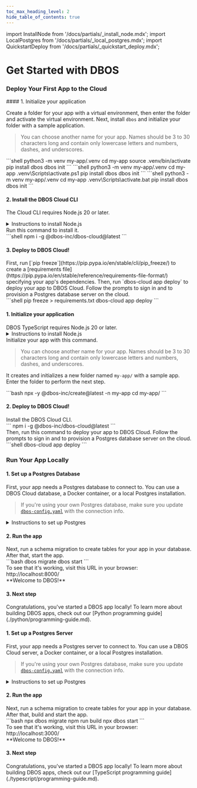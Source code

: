 ```yaml
---
toc_max_heading_level: 2
hide_table_of_contents: true
---
```


import InstallNode from '/docs/partials/_install_node.mdx';
import LocalPostgres from '/docs/partials/_local_postgres.mdx';
import QuickstartDeploy from '/docs/partials/_quickstart_deploy.mdx';

# Get Started with DBOS


### Deploy Your First App to the Cloud


<LargeTabs groupId="language" queryString="language">
<LargeTabItem value="python" label="Python">

<section className="row list">
<article className="col col--6">
#### 1. Initialize your application

Create a folder for your app with a virtual environment, then enter the folder and activate the virtual environment.
Next, install `dbos` and initialize your folder with a sample application.

> You can choose another name for your app. Names should be 3 to 30 characters long and contain only lowercase letters and numbers, dashes, and underscores.


</article>

<article className="col col--6">
<Tabs groupId="operating-systems" className="small-tabs">
<TabItem value="maclinux" label="macOS or Linux">
```shell
python3 -m venv my-app/.venv
cd my-app
source .venv/bin/activate
pip install dbos
dbos init
```
</TabItem>
<TabItem value="win-ps" label="Windows (PowerShell)">
```shell
python3 -m venv my-app/.venv
cd my-app
.venv\Scripts\activate.ps1
pip install dbos
dbos init
```
</TabItem>
<TabItem value="win-cmd" label="Windows (cmd)">
```shell
python3 -m venv my-app/.venv
cd my-app
.venv\Scripts\activate.bat
pip install dbos
dbos init
```
</TabItem>
</Tabs>

</article>

</section>

#### 2. Install the DBOS Cloud CLI
<section className="row list">
<article className="col col--6">

The Cloud CLI requires Node.js 20 or later.
</article>

<article className="col col--6">

<details>
<summary>Instructions to install Node.js</summary>

<InstallNode />

</details>
</article>

<article className="col col--6">
Run this command to install it.
</article>

<article className="col col--6">
```shell
npm i -g @dbos-inc/dbos-cloud@latest
```
</article>
</section>

#### 3. Deploy to DBOS Cloud!
<section className="row list">
<article className="col col--6">
First, run [`pip freeze`](https://pip.pypa.io/en/stable/cli/pip_freeze/) to create a 
[requirements file](https://pip.pypa.io/en/stable/reference/requirements-file-format/) specifying your app's dependencies. Then, run `dbos-cloud app deploy` to deploy your app to DBOS Cloud.
Follow the prompts to sign in and to provision a Postgres database server on the cloud.
</article>

<article className="col col--6">
```shell
pip freeze > requirements.txt
dbos-cloud app deploy
```
</article>

<QuickstartDeploy />

</section>


</LargeTabItem>
<LargeTabItem value="typescript" label="TypeScript">

#### 1. Initialize your application

<section className="row list">
<article className="col col--6">
DBOS TypeScript requires Node.js 20 or later.
</article>

<article className="col col--6">
<details>
<summary>Instructions to install Node.js</summary>

<InstallNode />
</details>
</article>

<article className="col col--6">
Initialize your app with this command.

> You can choose another name for your app. Names should be 3 to 30 characters long and contain only lowercase letters and numbers, dashes, and underscores.

It creates and initializes a new folder named `my-app/` with a sample app. Enter the folder to perform the next step.
</article>

<article className="col col--6">
```bash
npx -y @dbos-inc/create@latest -n my-app
cd my-app/
```
</article>

</section>

#### 2. Deploy to DBOS Cloud!

<section className="row list">
<article className="col col--6">
Install the DBOS Cloud CLI.
</article>

<article className="col col--6">
```
npm i -g @dbos-inc/dbos-cloud@latest
```
</article>

<article className="col col--6">
Then, run this command to deploy your app to DBOS Cloud.
Follow the prompts to sign in and to provision a Postgres database server on the cloud.
</article>

<article className="col col--6">
```shell
dbos-cloud app deploy
```
</article>

<QuickstartDeploy />

</section>

</LargeTabItem>

</LargeTabs>


### Run Your App Locally

<LargeTabs groupId="language">
<LargeTabItem value="python" label="Python">

#### 1. Set up a Postgres Database
<section className="row list">
<article className="col col--6">

First, your app needs a Postgres database to connect to.
You can use a DBOS Cloud database, a Docker container, or a local Postgres installation.

> If you're using your own Postgres database, make sure you update [`dbos-config.yaml`](./python/reference/configuration#database) with the connection info.
</article>

<article className="col col--6">

<details>
<summary>Instructions to set up Postgres</summary>

<LocalPostgres cmd={'python3 start_postgres_docker.py'} />
</details>
</article>

</section>

#### 2. Run the app

<section className="row list">

<article className="col col--6">
Next, run a schema migration to create tables for your app in your database.
After that, start the app.
</article>

<article className="col col--6">
```bash
dbos migrate
dbos start
```
</article>

<article className="col col--6">
To see that it's working, visit this URL in your browser: http://localhost:8000/
</article>

<article className="col col--6">
<BrowserWindow url="http://localhost:8000/">
**Welcome to DBOS!**
</BrowserWindow>
</article>
</section>

#### 3. Next step
<section className="row list">
<article className="col col--6">
Congratulations, you've started a DBOS app locally!
To learn more about building DBOS apps, check out our [Python programming guide](./python/programming-guide.md).
</article>

</section>
</LargeTabItem>
<LargeTabItem value="typescript" label="TypeScript">

#### 1. Set up a Postgres Server
<section className="row list">
<article className="col col--6">

First, your app needs a Postgres server to connect to.
You can use a DBOS Cloud server, a Docker container, or a local Postgres installation.

> If you're using your own Postgres database, make sure you update [`dbos-config.yaml`](./python/reference/configuration#database) with the connection info.
</article>

<article className="col col--6">

<details>
<summary>Instructions to set up Postgres</summary>

<LocalPostgres cmd={'node start_postgres_docker.js'} />
</details>
</article>

</section>


#### 2. Run the app


<section className="row list">

<article className="col col--6">
Next, run a schema migration to create tables for your app in your database.
After that, build and start the app.
</article>

<article className="col col--6">
```bash
npx dbos migrate
npm run build
npx dbos start
```
</article>

<article className="col col--6">
To see that it's working, visit this URL in your browser: http://localhost:3000/
</article>

<article className="col col--6">
<BrowserWindow url="http://localhost:3000/">
**Welcome to DBOS!**
</BrowserWindow>
</article>

</section>

#### 3. Next step
<section className="row list">
<article className="col col--6">
Congratulations, you've started a DBOS app locally!
To learn more about building DBOS apps, check out our [TypeScript programming guide](./typescript/programming-guide.md).
</article>

</section>

</LargeTabItem>
</LargeTabs>